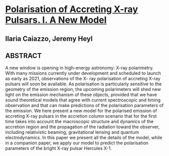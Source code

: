 # [Polarisation of Accreting X-ray Pulsars. I. A New Model](./X_ray_pulsars_polarization(1).pdf)

## Ilaria Caiazzo, Jeremy Heyl

## ABSTRACT

A new window is opening in high-energy astronomy: X-ray polarimetry. With many missions currently under development and scheduled to launch as early as 2021, observations of the X- ray polarisation of accreting X-ray pulsars will soon be available. As polarisation is particularly sensitive to the geometry of the emission region, the upcoming polarimeters will shed new light on the emission mechanism of these objects, provided that we have sound theoretical models that agree with current spectroscopic and timing observation and that can make predictions of the polarisation parameters of the emission. We here present a new model for the polarised emission of accreting X-ray pulsars in the accretion column scenario that for the first time takes into account the macroscopic structure and dynamics of the accretion region and the propagation of the radiation toward the observer, including relativistic beaming, gravitational lensing and quantum electrodynamics. In this paper we present all the details of the model, while in a companion paper, we apply our model to predict the polarisation parameters of the bright X-ray pulsar Hercules X-1.

